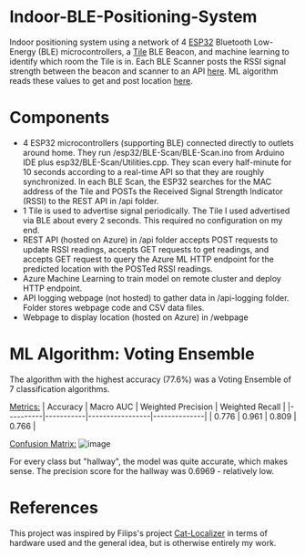 # Indoor-BLE-Positioning-System
Indoor positioning system using a network of 4 [ESP32](https://www.amazon.com/ESP32-WROOM-32-Development-ESP-32S-Bluetooth-Arduino/dp/B084KWNMM4) Bluetooth Low-Energy (BLE) microcontrollers, a [Tile](https://www.thetileapp.com/en-us/) BLE Beacon, and machine learning to identify which room the Tile is in. Each BLE Scanner posts the RSSI signal strength between the beacon and scanner to an API [here](https://ble-network-api.azurewebsites.net/). ML algorithm reads these values to get and post location [here](https://ble-network-location.azurewebsites.net/). 

# Components
- 4 ESP32 microcontrollers (supporting BLE) connected directly to outlets around home. They run /esp32/BLE-Scan/BLE-Scan.ino from Arduino IDE plus esp32/BLE-Scan/Utilities.cpp. They scan every half-minute for 10 seconds according to a real-time API so that they are roughly synchronized. In each BLE Scan, the ESP32 searches for the MAC address of the Tile and POSTs the Received Signal Strength Indicator (RSSI) to the REST API in /api folder. 
- 1 Tile is used to advertise signal periodically. The Tile I used advertised via BLE about every 2 seconds. This required no configuration on my end.
- REST API (hosted on Azure) in /api folder accepts POST requests to update RSSI readings, accepts GET requests to get readings, and accepts GET request to query the Azure ML HTTP endpoint for the predicted location with the POSTed RSSI readings.
- Azure Machine Learning to train model on remote cluster and deploy HTTP endpoint.
- API logging webpage (not hosted) to gather data in /api-logging folder. Folder stores webpage code and CSV data files.
- Webpage to display location (hosted on Azure) in /webpage

# ML Algorithm: Voting Ensemble
The algorithm with the highest accuracy (77.6%) was a Voting Ensemble of 7 classification algorithms. 

<ins>Metrics:</ins>
| Accuracy | Macro AUC | Weighted Precision | Weighted Recall | 
|----------|-----------|-----------------|--------------|
| 0.776    | 0.961     | 0.809           | 0.766        | 

<ins>Confusion Matrix:</ins>
![image](https://user-images.githubusercontent.com/23445218/123035006-761ffa00-d39f-11eb-9ca4-461388f0333c.png)

For every class but "hallway", the model was quite accurate, which makes sense. The precision score for the hallway was 0.6969 - relatively low.
# References
This project was inspired by Filips's project [Cat-Localizer](https://github.com/filipsPL/cat-localizer) in terms of hardware used and the general idea, but is otherwise entirely my work.
